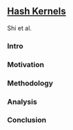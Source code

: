 ## [Hash Kernels](https://proceedings.mlr.press/v5/shi09a/shi09a.pdf)
Shi et al.


### Intro

### Motivation

### Methodology


### Analysis

### Conclusion

